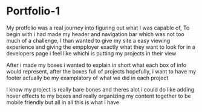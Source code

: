 # Portfolio-1
My protfolio was a real journey into figuring out what I was capable of, To begin with i had made my header and navigation bar which was not too much of a challenge, I than wanted to give my site a easy viewing experience and giving the empployer exactly what they want to look for in a developers page i feel like whichi is putting my projects in their view

After i made my boxes i wanted to explain in short what each box of info would represent, after the boxes full of projects hopefully, i want to have my footer actually be my examplatory of what we did in each project 

I know my project is really bare bones and theres alot i could do like adding hover effects to my boxes and really organizing my content together to be mobile friendly but all in all this is what I have
